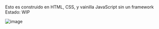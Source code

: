 Esto es construido en HTML, CSS, y vainilla JavaScript sin un framework
Estado: WIP

![image](https://github.com/user-attachments/assets/54a2289f-0afb-4ee0-86aa-c52058a0c1b0)

